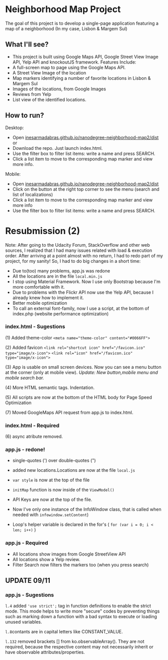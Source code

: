 # Neighborhood Map Project

The goal of this project is to develop a single-page application featuring a map of a neighborhood (In my case, Lisbon & Margem Sul)

## What I'll see?
* This project is built using Google Maps API, Google Street View Image API, Yelp API and knockoutJS framework. Features Include:
* A full-screen map to page using the Google Maps API.
* A Street View Image of the location
* Map markers identifying a number of favorite locations in Lisbon & Margem Sul
* Images of the locations, from Google Images
* Reviews from Yelp
* List view of the identified locations.

## How to run?

Desktop:
* Open [inesarmadabras.github.io/nanodegree-neighborhood-map2/dist](https://inesarmadabras.github.io/nanodegree-neighborhood-map2/dist)
or
* Download the repo. Just launch index.html.
* Use the filter box to filter list items: write a name and press SEARCH.
* Click a list item to move to the corresponding map marker and view more info.

Mobile:
* Open [inesarmadabras.github.io/nanodegree-neighborhood-map2/dist](https://inesarmadabras.github.io/nanodegree-neighborhood-map2/dist/)
* Click on the button at the right top corner to see the menu (search and list of localizations)
* Click a list item to move to the corresponding map marker and view more info
* Use the filter box to filter list items: write a name and press SEARCH.



# Resubmission (2)

Note:
After going to the Udacity Forum, StackOverflow and other web sources, I realized that I had many issues related with load & execution order. After arriving at a point almost with no return, I had to redo part of my project, for my sanity! So, I had to do big changes in a short time:

* Due to(too) many problems, app.js was redone
* All the locations are in the file `local.min.js`
* I stop using Material Framework. Now I use only Bootstrap because I'm more comfortable with it.
* Due to problems with the Flickr API now use the Yelp API, because I already knew how to implement it.
* Better mobile optimization
* To call an external font-family, now I use a script, at the bottom of index.php (website performance optimization)

### index.html - Sugestions
(1) Added theme-color
        `<meta name="theme-color" content="#0066FF">`

(2) Added favicon
        `<link rel="shortcut icon" href="/favicon.ico" type="image/x-icon">`
        `<link rel="icon" href="/favicon.ico" type="image/x-icon">`

(3) App is usable on small screen devices. Now you can see a menu button at the corner (only at mobile view).
    *Update: New button,mobile menu and mobile search bar.*

(4) More HTML semantic tags. Indentation.

(5) All scripts are now at the bottom of the HTML body for Page Speed Optimization

(7) Moved GoogleMaps API request from app.js to index.html.

### index.html - Required
(6) async atribute removed.

### app.js - redone!
* single-quotes (') over double-quotes (")

* added new locations.Locations are now at the file `local.js`

* `var style` is now at the top of the file

* `initMap` function is now inside of the `ViewModel()`

* API Keys are now at the top of the file.

* Now I've only one instance of the InfoWindow class, that is called when needed with `infowindow.setContent`)

* Loop's helper variable is declared in the for's ( `for (var i = 0; i < len; i++)` )

### app.js - Required
* All locations show  images from Google StreetView API
* All locations show a Yelp review.
* Filter Search now filters the markers too (when you press search)

## UPDATE 09/11
### app.js - Sugestions
`l.4` added `'use strict';`  tag in function definitions to enable the strict mode. This mode helps to write more "secure" codes by preventing things such as marking down a function with a bad syntax to execute or loading unused variables.

`l.8`contants are in capital letters like CONSTANT_VALUE.

`l.132` removed brackets [] from ko.observableArray(). They are not required, because the respective content may not necessarily inherit or have observable attributes/properties.
